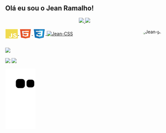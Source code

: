 

## Olá eu sou o Jean Ramalho!
<div align="center">
  <a href="https://github.com/jeanramalho">
  <img height="180em" src="https://github-readme-stats.vercel.app/api?username=jeanramalho&show_icons=true&theme=dracula&include_all_commits=true&count_private=true"/>
  <img height="180em" src="https://github-readme-stats.vercel.app/api/top-langs/?username=jeanramalho&layout=compact&langs_count=7&theme=dracula"/>
</div>
<div style="display: inline_block"><br>
  <img align="center" alt="Jean-Js" height="30" width="40" src="https://raw.githubusercontent.com/devicons/devicon/master/icons/javascript/javascript-plain.svg">
  <img align="center" alt="Jean-HTML" height="30" width="40" src="https://raw.githubusercontent.com/devicons/devicon/master/icons/html5/html5-original.svg">
  <img align="center" alt="Jean-CSS" height="30" width="40" src="https://raw.githubusercontent.com/devicons/devicon/master/icons/css3/css3-original.svg">
  <img align="center" alt="Jean-CSS" height="30" width="40" src="https://raw.githubusercontent.com/devicons/devicon/master/icons/node/node-original.svg">
  <img align="right" alt="Jean-pic" height="150" style="border-radius:50px;" src="https://media-exp1.licdn.com/dms/image/C4E03AQHbE8U3oBYKOg/profile-displayphoto-shrink_800_800/0/1608133223648?e=1639008000&v=beta&t=DDF--RG2IRUEKsQPg3TOTP2cEVIvJQEEmKWZLKhylME">
</div>
  
  ##
 
<div> 
   <a href="https://instagram.com/jeanramalho.dev" target="_blank"><img src="https://img.shields.io/badge/-Instagram-%23E4405F?style=for-the-badge&logo=instagram&logoColor=white" target="_blank"></a>
 
  <a href = "mailto:jeanramalho.dev@gmail.com"><img src="https://img.shields.io/badge/-Gmail-%23333?style=for-the-badge&logo=gmail&logoColor=white" target="_blank"></a>
  <a href="https://www.linkedin.com/in/jean-ramalho/" target="_blank"><img src="https://img.shields.io/badge/-LinkedIn-%230077B5?style=for-the-badge&logo=linkedin&logoColor=white" target="_blank"></a> 
 
  ![Snake animation](https://github.com/jeanramalho/jeanramalho/blob/output/github-contribution-grid-snake.svg)
 
</div>
